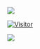 

 ![](https://img.shields.io/badge/Network%20Engineer-Pentester%20%2F%20Dev-blue)

<table class="center">

[![Visitor](https://visitor-badge.laobi.icu/badge?page_id=kwa0x2)](#)


<img align="left" src="https://github-readme-stats.vercel.app/api?username=kwa0x2&theme=blue-green">

